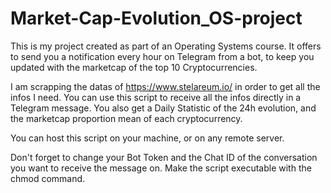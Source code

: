 # Market-Cap-Evolution_OS-project

This is my project created as part of an Operating Systems course. 
It offers to send you a notification every hour on Telegram from a bot, to keep you updated with the marketcap of the top 10 Cryptocurrencies. 

I am scrapping the datas of https://www.stelareum.io/ in order to get all the infos I need. You can use this script to receive all the infos directly in a Telegram message. You also get a Daily Statistic of the 24h evolution, and the marketcap proportion mean of each cryptocurrency. 

You can host this script on your machine, or on any remote server. 

Don't forget to change your Bot Token <YOURBOTTOKEN> and the Chat ID <YOURCHATID> of the conversation you want to receive the message on. 
Make the script executable with the chmod command. 